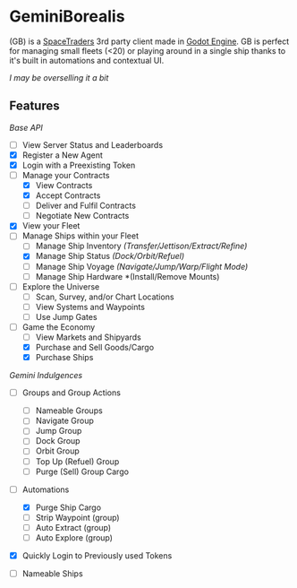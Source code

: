 # GeminiBorealis
(GB) is a [SpaceTraders](spacetraders.io) 3rd party client made in [Godot Engine](godotengine.org). GB is perfect for managing small fleets (<20) or playing around in a single ship thanks to it's built in automations and contextual UI.

*I may be overselling it a bit*

## Features
*Base API*
- [ ] View Server Status and Leaderboards 
- [x] Register a New Agent 
- [x] Login with a Preexisting Token
- [ ] Manage your Contracts
   - [x] View Contracts
   - [x] Accept Contracts
   - [ ] Deliver and Fulfil Contracts
   - [ ] Negotiate New Contracts
- [x] View your Fleet
- [ ] Manage Ships within your Fleet
   - [ ] Manage Ship Inventory *(Transfer/Jettison/Extract/Refine)*
   - [x] Manage Ship Status *(Dock/Orbit/Refuel)*
   - [ ] Manage Ship Voyage *(Navigate/Jump/Warp/Flight Mode)*
   - [ ] Manage Ship Hardware *(Install/Remove Mounts)
- [ ] Explore the Universe
   - [ ] Scan, Survey, and/or Chart Locations
   - [ ] View Systems and Waypoints
   - [ ] Use Jump Gates
- [ ] Game the Economy
   - [ ] View Markets and Shipyards
   - [x] Purchase and Sell Goods/Cargo
   - [x] Purchase Ships

*Gemini Indulgences*
- [ ] Groups and Group Actions
   - [ ] Nameable Groups
   - [ ] Navigate Group
   - [ ] Jump Group
   - [ ] Dock Group
   - [ ] Orbit Group
   - [ ] Top Up (Refuel) Group
   - [ ] Purge (Sell) Group Cargo
- [ ] Automations
   - [x] Purge Ship Cargo
   - [ ] Strip Waypoint (group)
   - [ ] Auto Extract (group)
   - [ ] Auto Explore (group)
- [x] Quickly Login to Previously used Tokens
- [ ] Nameable Ships






